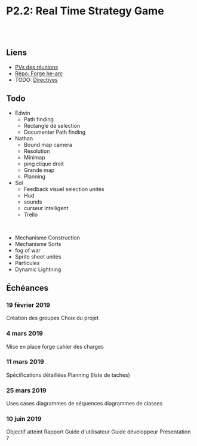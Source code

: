 # P2.2: Real Time Strategy Game

<br><br>


<Team :members="['Nathan', 'Edwin', 'Sol']"/>

<h2>Liens</h2>

* [PVs des réunions](/projets/p22_RTS/00_PVs.html)
* [Répo: Forge he-arc](https://forge.ing.he-arc.ch/gitlab/inf/1819/p2-java/yarts.git)
* TODO: [Directives](#)

<h2>Todo</h2>


* Edwin
    * <Check state="false">Path finding</Check>
    * <Check state="false">Rectangle de selection</Check>
    * <Check state="false">Documenter Path finding</Check>
* Nathan
    * <Check state="false">Bound map camera</Check>
    * <Check state="false">Resolution</Check>
    * <Check state="false">Minimap</Check>
    * <Check state="false">ping clique droit</Check>
    * <Check state="false">Grande map</Check>
    * <Check state="false">Planning</Check>
* Sol
    * <Check state="false">Feedback visuel selection unités</Check> 
    * <Check state="false">Hud</Check>
    * <Check state="false">sounds</Check>
    * <Check state="false">curseur intelligent</Check>
    * <Check state="false">Trello</Check>

<br>

* <Check state="false">Mechanisme Construction</Check>
* <Check state="false">Mechanisme Sorts</Check>
* <Check state="false">fog of war</Check>
* <Check state="false">Sprite sheet unités</Check>
* <Check state="false">Particules</Check>
* <Check state="false">Dynamic Lightning</Check>


<Posts header="Documents"/>

<h2>Échéances</h2>

### 19 février 2019
<Check state="true">Création des groupes</Check>
<Check state="true">Choix du projet</Check>

### 4 mars 2019
<Check state="true">Mise en place forge</Check>
<Check state="true">cahier des charges</Check>

### 11 mars 2019
<Check state="false">Spécifications détaillées</Check>
<Check state="false">Planning (liste de taches)</Check>

### 25 mars 2019
<Check state="false">Uses cases</Check>
<Check state="false">diagrammes de séquences</Check>
<Check state="false">diagrammes de classes</Check>

### 10 juin 2019
<Check state="false">Objectif atteint</Check>
<Check state="false">Rapport</Check>
<Check state="false">Guide d'utilisateur</Check>
<Check state="false">Guide développeur</Check>
<Check state="false">Présentation ? </Check>


